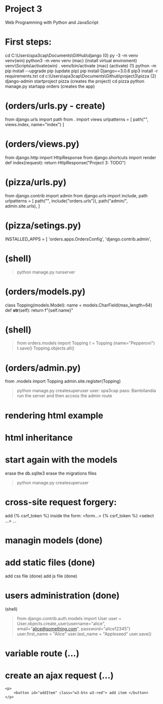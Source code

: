 # Project 3

Web Programming with Python and JavaScript

# First steps:
cd C:\Users\spa3cap\Documents\GitHub\django (0)
py -3 -m venv venv(win) python3 -m venv venv (mac) (install virtual enviroment)
venv\Scripts\activate(win) . venv/bin/activate (mac) (activate) (1)
python -m pip install --upgrade pip (update pip)
pip install Django==3.0.6
pip3 install -r requirements.txt
cd c:\Users\spa3cap\Documents\Github\project3\pizza (2)
django-admin startproject pizza (creates the project)
cd pizza
python manage.py startapp orders (creates the app)

# (orders/urls.py - create)
from django.urls import path
from . import views
urlpatterns = [
    path("", views.index, name="index")
]

# (orders/views.py)
from django.http import HttpResponse
from django.shortcuts import render
def index(request):
    return HttpResponse("Project 3: TODO")

# (pizza/urls.py)
from django.contrib import admin
from django.urls import include, path
urlpatterns = [
    path("", include("orders.urls")),
    path("admin/", admin.site.urls),
]

# (pizza/setings.py)
INSTALLED_APPS = [
    'orders.apps.OrdersConfig',
    'django.contrib.admin',

 # (shell)
 > python manage.py runserver   

# (orders/models.py)
class Topping(models.Model):
    name = models.CharField(max_length=64)
    def __str__(self):
        return f"{self.name}"

# (shell)
> from orders.models import Topping
> t = Topping (name="Pepperoni")
> t.save()
> Topping.objects.all()

# (orders/admin.py)
from .models import Topping
admin.site.register(Topping)
> python manage.py createsuperuser
> user: spa3cap
> pass: Bambilandia
run the server and then access the admin route

# rendering html example

# html inheritance

# start again with the models
erase the db.sqlite3
erase the migrations files
> python manage.py createsuperuser

# cross-site request forgery:
add {% csrf_token %} inside the form:
<form...>
   {% csrf_token %}
   <select ...> ...

# managin models (done)

# add static files (done)
add css file (done)
add js file (done)

# users administration (done)
(shell)
> from django.contrib.auth.models import User
> user = User.objects.create_user(username="alice", email="alice@something.com", password="alice12345")
user.first_name = "Alice"
user.last_name = "Appleseed"
user.save()

# variable route (...)

# create an ajax request (...)
    <p>
        <button id="addItem" class="w3-btn w3-red"> add item </button>
    </p>
